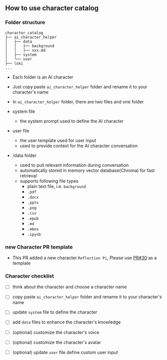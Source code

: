 How to use character catalog
---


### Folder structure
```
character_catalog
├── ai_character_helper
│   ├── data
│   │   ├── background
│   │   ├── xxx.md
│   ├── system
│   └── user
├── loki
...
```
- Each folder is an AI character
- Just copy paste `ai_character_helper` folder and rename it to your character's name
- In `ai_character_helper` folder, there are two files and one folder

- system file
    - the system prompt used to define the AI character
- user file
    - the user template used for user input
    - used to provide context for the AI character conversation
- /data folder
    - used to pull relevant information during conversation
    - automatically stored in memory vector database(Chroma) for fast retrieval
    - supports following file types
        - plain text file, i.e. `background`
        - `.pdf`
        - `.docx`
        - `.pptx`
        - `.png`
        - `.csv`
        - `.epub`
        - `.md`
        - `.mbox`
        - `.ipynb`

### new Character PR template

- This PR added a new character `Reflection Pi`, Please use [PR#30](https://github.com/Djmcflush/RealChar/pull/30) as a template


### Character checklist

- [ ] think about the character and choose a character name
- [ ] copy paste `ai_character_helper` folder and rename it to your character's name
- [ ] update `system` file to define the character
- [ ] add `data` files to enhance the character's knowledge
- [ ] (optional) customize the character's voice
- [ ] (optional) customize the character's avatar
- [ ] (optional) update `user` file define custom user input



